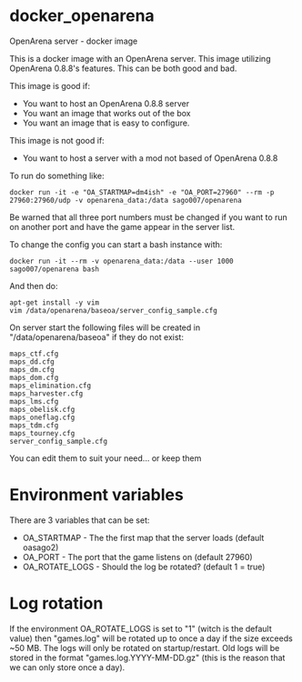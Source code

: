 # docker_openarena
OpenArena server - docker image

This is a docker image with an OpenArena server. This image utilizing OpenArena 0.8.8's features. This can be both good and bad.

This image is good if:
 * You want to host an OpenArena 0.8.8 server
 * You want an image that works out of the box
 * You want an image that is easy to configure.

This image is not good if:
 * You want to host a server with a mod not based of OpenArena 0.8.8

To run do something like:
```
docker run -it -e "OA_STARTMAP=dm4ish" -e "OA_PORT=27960" --rm -p 27960:27960/udp -v openarena_data:/data sago007/openarena
```

Be warned that all three port numbers must be changed if you want to run on another port and have the game appear in the server list.

To change the config you can start a bash instance with:
```
docker run -it --rm -v openarena_data:/data --user 1000 sago007/openarena bash
```
And then do:
```
apt-get install -y vim
vim /data/openarena/baseoa/server_config_sample.cfg
```

On server start the following files will be created in "/data/openarena/baseoa" if they do not exist:
```
maps_ctf.cfg
maps_dd.cfg  
maps_dm.cfg  
maps_dom.cfg  
maps_elimination.cfg  
maps_harvester.cfg  
maps_lms.cfg  
maps_obelisk.cfg  
maps_oneflag.cfg  
maps_tdm.cfg  
maps_tourney.cfg  
server_config_sample.cfg
```
You can edit them to suit your need... or keep them

# Environment variables
There are 3 variables that can be set:

 * OA_STARTMAP - The the first map that the server loads (default oasago2)
 * OA_PORT - The port that the game listens on (default 27960)
 * OA_ROTATE_LOGS - Should the log be rotated? (default 1 = true)

# Log rotation
If the environment OA_ROTATE_LOGS is set to "1" (witch is the default value) then "games.log" will be rotated up to once a day if the size exceeds ~50 MB. The logs will only be rotated on startup/restart. Old logs will be stored in the format "games.log.YYYY-MM-DD.gz" (this is the reason that we can only store once a day).
